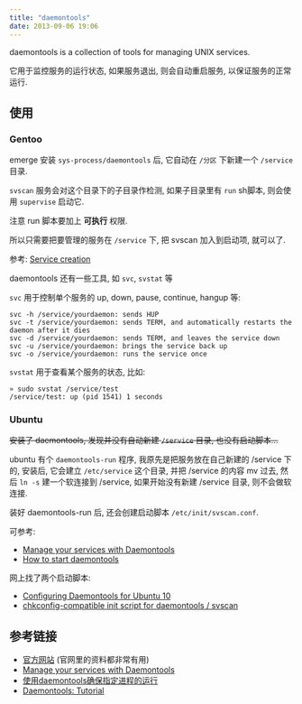 ```yaml
---
title: "daemontools"
date: 2013-09-06 19:06
---
```



daemontools is a collection of tools for managing UNIX services.

它用于监控服务的运行状态, 如果服务退出, 则会自动重启服务, 以保证服务的正常运行.


## 使用 ##

### Gentoo ###
emerge 安装 `sys-process/daemontools` 后, 它自动在 `/分区` 下新建一个 `/service` 目录. 

`svscan` 服务会对这个目录下的子目录作检测, 如果子目录里有 `run` sh脚本, 则会使用 `supervise` 启动它.

注意 run 脚本要加上 **可执行** 权限.

所以只需要把要管理的服务在 `/service` 下, 把 svscan 加入到启动项, 就可以了.

参考: [Service creation](http://cr.yp.to/daemontools/faq/create.html)

daemontools 还有一些工具, 如 `svc`, `svstat` 等

`svc` 用于控制单个服务的 up, down, pause, continue, hangup 等:

	svc -h /service/yourdaemon: sends HUP 
	svc -t /service/yourdaemon: sends TERM, and automatically restarts the daemon after it dies 
	svc -d /service/yourdaemon: sends TERM, and leaves the service down 
	svc -u /service/yourdaemon: brings the service back up 
	svc -o /service/yourdaemon: runs the service once

`svstat` 用于查看某个服务的状态, 比如:

	» sudo svstat /service/test
	/service/test: up (pid 1541) 1 seconds

### Ubuntu ###
<strike>安装了 daemontools, 发现并没有自动新建 `/service` 目录, 也没有启动脚本...</strike>

ubuntu 有个 `daemontools-run` 程序, 我原先是把服务放在自己新建的 /service 下的, 安装后, 它会建立 `/etc/service` 这个目录, 并把 /service 的内容 mv 过去, 然后 `ln -s` 建一个软连接到 /service, 如果开始没有新建 /service 目录, 则不会做软连接.

装好 daemontools-run 后, 还会创建启动脚本 `/etc/init/svscan.conf`.

可参考:

* [Manage your services with Daemontools](http://isotope11.com/blog/manage-your-services-with-daemontools)
* [How to start daemontools](http://cr.yp.to/daemontools/start.html)

网上找了两个启动脚本:

* [Configuring Daemontools for Ubuntu 10](https://gist.github.com/gregory80/563598)
* [chkconfig-compatible init script for daemontools / svscan](https://blog.darmasoft.net/2011/06/24/chkconfig-compatible-daemontools-init-script.html)

## 参考链接 ##

* [官方网站](http://cr.yp.to/daemontools.html) (官网里的资料都非常有用)
* [Manage your services with Daemontools](http://isotope11.com/blog/manage-your-services-with-daemontools)
* [使用daemontools确保指定进程的运行](http://idaemon.net/post-797.html)
* [Daemontools: Tutorial](http://blog.teksol.info/pages/daemontools/tutorial)
